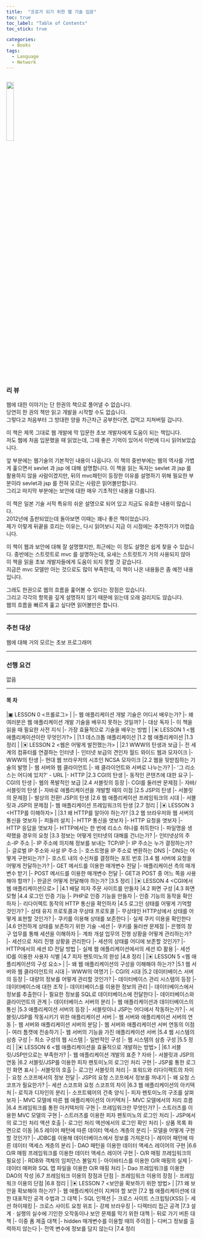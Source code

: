 ```yaml
---
title:  "프로가 되기 위한 웹 기술 입문"
toc: true
toc_label: "Table of Contents"
toc_stick: true

categories:
  - Books
tags:
  - Language
  - Network
---
```


<a href="https://www.aladin.co.kr/shop/wproduct.aspx?ItemId=16248859"><img src="https://image.aladin.co.kr/product/1624/88/cover500/899293999x_1.jpg" width="20%"></a>
---

### 리 뷰  

웹에 대한 이야기는 단 한권의 책으로 풀어낼 수 없습니다.  
당연히 한 권의 책만 읽고 개발을 시작할 수도 없습니다.  
그렇다고 처음부터 그 방대한 양을 차근차근 공부한다면, 겁먹고 지쳐버릴 겁니다.

이 책은 제목 그대로 웹 개발에 막 입문한 초보 개발자에게 도움이 되는 책입니다.  
저도 웹에 처음 입문했을 때 읽었는데, 그때 좋은 기억이 있어서 이번에 다시 읽어보았습니다.

앞 부분에는 웹기술의 기본적인 내용이 나옵니다. 
이 책의 중반부에는 웹의 역사를 가볍게 훑으면서 sevlet 과 jsp 에 대해 설명합니다.
이 책을 읽는 독자는 sevlet 과 jsp 를 활용하지 않을 사람이겠지만, 뒤의 mvc패턴이 등장한 이유를 설명하기 위해 필요한 부분이라 sevlet과 jsp 를 전혀 모르는 사람은 읽어볼만합니다.  
그리고 마지막 부분에는 보안에 대한 매우 기초적인 내용을 다룹니다.

이 책은 일본 기술 서적 특유의 쉬운 설명으로 되어 있고 지금도 유효한 내용이 많습니다.  
2012년에 출판되었는데 돌아보면 이때는 꽤나 좋은 책이었습니다.  
제가 이렇게 뒤끝을 흐리는 이유는, 다시 읽어보니 지금 이 시점에는 추천하기가 어렵습니다.  

이 책이 웹과 보안에 대해 잘 설명했지만, 최근에는 이 정도 설명은 쉽게 찾을 수 있습니다.
중반에는 스트럿트로 mvc 를 설명하는데, 요새는 스트럿트가 거의 사용되지 않아 이 책을 읽을 초보 개발자들에게 도움이 되지 못할 것 같습니다.  
지금은 mvc 모델만 아는 것으로도 많이 부족한데, 이 책이 나온 내용들은 좀 예전 내용입니다.

그래도 한권으로 웹의 흐름을 훑어볼 수 있다는 장점은 있습니다.  
그리고 각각의 항목을 깊게 설명하지 않기 때문에 읽는데 오래 걸리지도 않습니다.  
웹의 흐름을 빠르게 훑고 싶다면 읽어볼만은 합니다.

---
### 추천 대상   
웹에 대해 거의 모르는 초보 프로그래머

---
### 선행 요건
없음   

---
#### 목 차

|▣ LESSON 0 <프롤로그>
|
|- 웹 애플리케이션 개발 기술은 어디서 배우는가?
|- 왜 여러분은 웹 애플리케이션 개발 기술을 배우지 못하는 것일까?
|- 대상 독자
|- 이 책을 읽을 때 필요한 사전 지식
|- 가장 효율적으로 기술을 배우는 방법
|
|▣ LESSON 1 <웹 애플리케이션이란 무엇인가?>
|
|1.1 데스크톱 애플리케이션
|1.2 웹 애플리케이션
|1.3 정리
|
|▣ LESSON 2 <웹은 어떻게 발전했는가>
|
|2.1 WWW의 탄생과 보급
|- 전 세계의 컴퓨터를 연결하는 인터넷
|- 인터넷 보급의 견인차 월드 와이드 웹과 모자이크
|- WWW의 탄생
|- 현대 웹 브라우저의 시조인 NCSA 모자이크
|2.2 웹을 뒷받침하는 기술의 발명
|- 웹 서버와 웹 클라이언트
|- 왜 클라이언트와 서버로 나누는가?
|- '그 리소스는 어디에 있지?' - URL
|- HTTP
|2.3 CGI의 탄생
|- 동적인 콘텐츠에 대한 요구
|- CGI의 탄생
|- 웹의 폭발적인 보급
|2.4 서블릿의 등장
|- CGI를 둘러싼 문제점
|- 자바/서블릿의 탄생
|- 자바로 애플리케이션을 개발할 때의 이점
|2.5 JSP의 탄생
|- 서블릿의 문제점
|- 발상의 전환! JSP의 탄생
|2.6 웹 애플리케이션 프레임워크의 시대
|- 서블릿과 JSP의 문제점
|- 웹 애플리케이션 프레임워크의 탄생
|2.7 정리
|
|▣ LESSON 3 <HTTP를 이해하자>
|
|3.1 왜 HTTP를 알아야 하는가?
|3.2 웹 브라우저와 웹 서버의 통신을 엿보자
|- 피들러 설치
|- HTTP 통신을 엿보자
|- HTTP 요청을 엿보자
|- HTTP 응답을 엿보자
|- HTTP에서는 한 번에 리소스 하나를 취득한다
|- 파일명을 생략했을 경우의 요청
|3.3 정보는 어떻게 인터넷의 대해를 건너는가?
|- 인터넷상의 주소-IP 주소
|- IP 주소에 의지해 정보를 보내는 TCP/IP
|- IP 주소는 누가 결정하는가?
|- 글로벌 IP 주소와 사설 IP 주소
|- 호스트명을 IP 주소로 변환하는 DNS
|- DNS는 어떻게 구현되는가?
|- 호스트 내의 수신처를 결정하는 포트 번호
|3.4 웹 서버에 요청을 어떻게 전달하는가?
|- GET 메서드를 이용한 매개변수 전달
|- 애플리케이션 측의 매개변수 받기
|- POST 메서드를 이용한 매개변수 전달
|- GET과 POST 중 어느 쪽을 사용해야 할까?
|- 한글은 어떻게 전달해야 하는가?
|3.5 정리
|
|▣ LESSON 4 <CGI에서 웹 애플리케이션으로>
|
|4.1 배달 피자 주문 사이트를 만들자
|4.2 화면 구성
|4.3 화면 모형
|4.4 로그인 인증 기능
|- PHP로 인증 기능을 만들자
|- 인증 기능의 동작을 확인하자
|- 리다이렉트 동작의 HTTP 통신을 확인하자
|4.5 로그인 상태를 어떻게 기억할 것인가?
|- 상태 유지 프로토콜과 무상태 프로토콜
|- 무상태인 HTTP상에서 상태를 어떻게 표현할 것인가?
|- 쿠키를 이용해 상태를 보존한다
|- 실제 쿠키 이용을 확인한다
|4.6 안전하게 상태를 보존하기 위한 기술 -세션
|- 쿠키를 둘러싼 문제점
|- 은행의 창구 업무를 통해 세션을 이해하자
|- 계좌 개설 업무의 진행 상황을 어떻게 관리하는가?
|- 세션으로 처리 진행 상황을 관리한다
|- 세션의 상태를 어디에 보존할 것인가?
|- HTTP에서의 세션 ID 전달 방법
|- 실제 웹 애플리케이션에서의 세션 ID 활용
|- 세션 ID를 이용한 사용자 식별
|4.7 피자 펜토미노의 완성
|4.8 정리
|
|▣ LESSON 5 <웹 애플리케이션의 구성 요소>
|
|- 왜 웹 애플리케이션의 구성을 이해해야 하는가?
|5.1 웹 서버와 웹 클라이언트의 시대
|- WWW의 여명기
|- CGI의 시대
|5.2 데이터베이스 서버의 등장
|- 대량의 정보를 어떻게 관리할 것인가?
|- 데이터베이스 관리 시스템의 등장
|- 데이터베이스에 대한 조작
|- 데이터베이스를 이용한 정보의 관리
|- 데이터베이스에서 정보를 추출한다
|- 필요한 정보를 SQL로 데이터베이스에 전달한다
|- 데이터베이스와 클라이언트의 관계
|- 데이터베이스 서버의 분리
|- 웹 애플리케이션과 데이터베이스의 통신
|5.3 애플리케이션 서버의 등장
|- 서블릿이나 JSP는 어디에서 작동하는가?
|- 서블릿/JSP를 작동시키기 위한 애플리케이션 서버
|- 웹 서버와 애플리케이션 서버의 연동
|- 웹 서버와 애플리케이션 서버의 분담
|- 웹 서버와 애플리케이션 서버 연동의 이점
|- 여러 톰캣에 전송하기
|- 웹 서버의 기능을 가진 애플리케이션 서버
|5.4 웹 시스템의 삼층 구성
|- 최소 구성의 웹 시스템
|- 일반적인 구성
|- 웹 시스템의 삼층 구성
|5.5 정리
|
|▣ LESSON 6 <웹 애플리케이션을 효율적으로 개발하는 방법>
|
|6.1 서블릿/JSP만으로는 부족한가?
|- 웹 애플리케이션 개발의 표준 ? 자바
|- 서블릿과 JSP의 연동
|6.2 서블릿/JSP를 이용한 피자 펜토미노의 로그인 처리 구현
|- JSP를 통한 로그인 화면 표시
|- 서블릿의 호출
|- 로그인 서블릿의 처리
|- 포워드와 리다이렉트의 차이
|- 요청 스코프에서의 정보 전달
|- JSP의 요청 스코프에서 정보를 꺼내기
|- 왜 요청 스코프가 필요한가?
|- 세션 스코프와 요청 스코프의 차이
|6.3 웹 애플리케이션의 아키텍처
|- 로직과 디자인의 분리
|- 소프트웨어의 건축 양식
|- 피자 펜토미노의 구조를 살펴보자
|- MVC 모델에 따른 웹 애플리케이션의 아키텍처
|- MVC 모델에서의 처리 흐름
|6.4 프레임워크를 통한 아키텍처의 구현
|- 프레임워크란 무엇인가?
|- 스트러츠를 이용한 MVC 모델의 구현
|- 스트러츠를 이용한 피자 펜토미노의 로그인 처리
|- JSP에서의 로그인 처리 액션 호출
|- 로그인 처리 액션에서의 로그인 확인 처리
|- 상품 목록 화면으로 이동
|6.5 레이어 패턴에 따른 데이터 액세스 계층의 분리
|- 모델을 어떻게 구현할 것인가?
|- JDBC를 이용해 데이터베이스에서 정보를 가져온다
|- 레이어 패턴에 따른 데이터 액세스 계층의 분리
|- DAO 패턴을 이용한 데이터 액세스 레이어의 구현
|6.6 O/R 매핑 프레임워크를 이용한 데이터 액세스 레이어 구현
|- O/R 매핑 프레임워크의 필요성
|- RDB와 객체의 임피던스 불일치
|- 아이바티스를 이용한 O/R 매핑의 실제
|- 데이터 매퍼와 SQL 맵 파일을 이용한 O/R 매핑 처리
|- Dao 프레임워크를 이용한 DAO의 작성
|6.7 프레임워크 이용의 장점과 단점
|- 프레임워크 이용의 장점
|- 프레임워크 이용의 단점
|6.8 정리
|
|▣ LESSON 7 <보안을 확보하기 위한 방법>
|
|7.1 왜 보안을 확보해야 하는가?
|- 웹 애플리케이션이 지켜야 할 보안
|7.2 웹 애플리케이션에 대한 대표적인 공격 수법과 그 대책
|- SQL 인젝션
|- 크로스 사이트 스크립팅(XSS)
|- 세션 하이재킹
|- 크로스 사이트 요청 위조
|- 강제 브라우징
|- 디렉터리 접근 공격
|7.3 설계ㆍ실행의 실수에 기인한 오작동이나 보안 문제를 막기 위한 대책
|- 뒤로 가기 버튼 대책
|- 이중 폼 제출 대책
|- hidden 매개변수를 이용할 때의 주의점
|- 디버그 정보를 출력하지 않는다
|- 전역 변수에 정보를 담지 않는다
|7.4 정리
